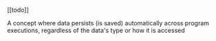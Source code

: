 [[todo]]

A concept where data persists (is saved) automatically across program executions, regardless of the data's type or how it is accessed